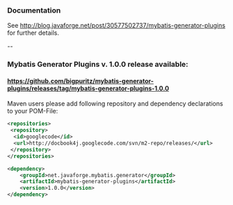 ### Documentation
See http://blog.javaforge.net/post/30577502737/mybatis-generator-plugins for further details.

--

### Mybatis Generator Plugins v. 1.0.0 release available:
#### https://github.com/bigpuritz/mybatis-generator-plugins/releases/tag/mybatis-generator-plugins-1.0.0

Maven users please add following repository and dependency declarations to your POM-File:

```xml
<repositories>
 <repository>
  <id>googlecode</id>
  <url>http://docbook4j.googlecode.com/svn/m2-repo/releases/</url>
 </repository>
</repositories>

<dependency>
    <groupId>net.javaforge.mybatis.generator</groupId>
    <artifactId>mybatis-generator-plugins</artifactId>
    <version>1.0.0</version>
</dependency>
```
